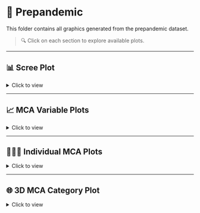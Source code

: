 # 📂 Prepandemic

This folder contains all graphics generated from the prepandemic dataset.

> 🔍 Click on each section to explore available plots.

---

## 📊 Scree Plot

<details>
<summary>Click to view</summary>

- [`Screeplot.prepandemic.pdf`](./Screeplot.prepandemic.pdf)

</details>

---

## 📈 MCA Variable Plots

<details>
<summary>Click to view</summary>

- [`variables.MCA.prepandemic.pdf`](./variables.MCA.prepandemic.pdf) – MCA biplot of variables (2D)  
- [`categories.MCA.prepandemic.pdf`](./categories.MCA.prepandemic.pdf) – MCA category plot  
- [`categories.MCA.prepandemic.quadrant.pdf`](./categories.MCA.prepandemic.quadrant.pdf) – MCA category plot with quadrant shading

</details>

---

## 🧑‍🤝‍🧑 Individual MCA Plots

<details>
<summary>Click to view</summary>

- [`Individuals.prepandemic.pdf`](./Individuals.prepandemic.pdf) – 2D MCA plot of individual records colored by type of violence  
- 🔗 [`3D_MCA_individuals_prepandemic.html`](./3D_MCA_individuals_prepandemic.html) – **Interactive 3D MCA plot** of individuals  
  > 💡 This file must be downloaded and opened in a browser to view the interactive graph. GitHub cannot display large HTML files directly.

</details>

---

## 🌐 3D MCA Category Plot

<details>
<summary>Click to view</summary>

- [`3D_MCA_Categories_with_Quadrants copia.html`](./3D_MCA_Categories_with_Quadrants%20copia.html) – **Interactive 3D plot** of MCA categories with quadrant highlights  
  > 💡 To view this graph, download the file and open it in your browser. GitHub does not preview large interactive HTML files.

</details>

